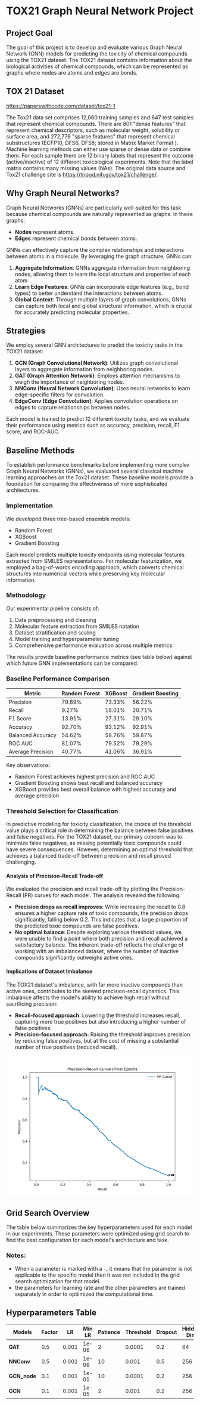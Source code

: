 # TOX21 Graph Neural Network Project

## Project Goal
The goal of this project is to develop and evaluate various Graph Neural Network (GNN) models for predicting the toxicity of chemical compounds using the TOX21 dataset. The TOX21 dataset contains information about the biological activities of chemical compounds, which can be represented as graphs where nodes are atoms and edges are bonds.

## TOX 21 Dataset
https://paperswithcode.com/dataset/tox21-1

The Tox21 data set comprises 12,060 training samples and 647 test samples that represent chemical compounds. There are 801 "dense features" that represent chemical descriptors, such as molecular weight, solubility or surface area, and 272,776 "sparse features" that represent chemical substructures (ECFP10, DFS6, DFS8; stored in Matrix Market Format ). Machine learning methods can either use sparse or dense data or combine them. For each sample there are 12 binary labels that represent the outcome (active/inactive) of 12 different toxicological experiments. Note that the label matrix contains many missing values (NAs). The original data source and Tox21 challenge site is https://tripod.nih.gov/tox21/challenge/.

## Why Graph Neural Networks?
Graph Neural Networks (GNNs) are particularly well-suited for this task because chemical compounds are naturally represented as graphs. In these graphs:
- **Nodes** represent atoms.
- **Edges** represent chemical bonds between atoms.

GNNs can effectively capture the complex relationships and interactions between atoms in a molecule. By leveraging the graph structure, GNNs can:
1. **Aggregate Information**: GNNs aggregate information from neighboring nodes, allowing them to learn the local structure and properties of each atom.
2. **Learn Edge Features**: GNNs can incorporate edge features (e.g., bond types) to better understand the interactions between atoms.
3. **Global Context**: Through multiple layers of graph convolutions, GNNs can capture both local and global structural information, which is crucial for accurately predicting molecular properties.

## Strategies
We employ several GNN architectures to predict the toxicity tasks in the TOX21 dataset:
1. **GCN (Graph Convolutional Network)**: Utilizes graph convolutional layers to aggregate information from neighboring nodes.
2. **GAT (Graph Attention Network)**: Employs attention mechanisms to weigh the importance of neighboring nodes.
3. **NNConv (Neural Network Convolution)**: Uses neural networks to learn edge-specific filters for convolution.
4. **EdgeConv (Edge Convolution)**: Applies convolution operations on edges to capture relationships between nodes.

Each model is trained to predict 12 different toxicity tasks, and we evaluate their performance using metrics such as accuracy, precision, recall, F1 score, and ROC-AUC.

## Baseline Methods

To establish performance benchmarks before implementing more complex Graph Neural Networks (GNNs), we evaluated several classical machine learning approaches on the Tox21 dataset. These baseline models provide a foundation for comparing the effectiveness of more sophisticated architectures.

### Implementation

We developed three tree-based ensemble models:
- Random Forest
- XGBoost
- Gradient Boosting

Each model predicts multiple toxicity endpoints using molecular features extracted from SMILES representations. For molecular featurization, we employed a bag-of-words encoding approach, which converts chemical structures into numerical vectors while preserving key molecular information.

### Methodology

Our experimental pipeline consists of:
1. Data preprocessing and cleaning
2. Molecular feature extraction from SMILES notation
3. Dataset stratification and scaling
4. Model training and hyperparameter tuning
5. Comprehensive performance evaluation across multiple metrics

The results provide baseline performance metrics (see table below) against which future GNN implementations can be compared.


### Baseline Performance Comparison

| Metric | Random Forest | XGBoost | Gradient Boosting |
|--------|--------------|---------|------------------|
| Precision | 79.69% | 73.33% | 56.22% |
| Recall | 9.27% | 18.01% | 20.71% |
| F1 Score | 13.91% | 27.31% | 29.10% |
| Accuracy | 92.70% | 93.12% | 92.91% |
| Balanced Accuracy | 54.62% | 58.76% | 59.87% |
| ROC AUC | 81.07% | 79.52% | 79.29% |
| Average Precision | 40.77% | 41.06% | 36.91% |

Key observations:
- Random Forest achieves highest precision and ROC AUC
- Gradient Boosting shows best recall and balanced accuracy
- XGBoost provides best overall balance with highest accuracy and average precision

### Threshold Selection for Classification

In predictive modeling for toxicity classification, the choice of the threshold value plays a critical role in determining the balance between false positives and false negatives. For the TOX21 dataset, our primary concern was to minimize false negatives, as missing potentially toxic compounds could have severe consequences. However, determining an optimal threshold that achieves a balanced trade-off between precision and recall proved challenging.

#### Analysis of Precision-Recall Trade-off
We evaluated the precision and recall trade-off by plotting the Precision-Recall (PR) curves for each model. The analysis revealed the following:
- **Precision drops as recall improves**: While increasing the recall to 0.8 ensures a higher capture rate of toxic compounds, the precision drops significantly, falling below 0.2. This indicates that a large proportion of the predicted toxic compounds are false positives.
- **No optimal balance**: Despite exploring various threshold values, we were unable to find a point where both precision and recall achieved a satisfactory balance. The inherent trade-off reflects the challenge of working with an imbalanced dataset, where the number of inactive compounds significantly outweighs active ones.

#### Implications of Dataset Imbalance
The TOX21 dataset's imbalance, with far more inactive compounds than active ones, contributes to the skewed precision-recall dynamics. This imbalance affects the model's ability to achieve high recall without sacrificing precision:
- **Recall-focused approach**: Lowering the threshold increases recall, capturing more true positives but also introducing a higher number of false positives.
- **Precision-focused approach**: Raising the threshold improves precision by reducing false positives, but at the cost of missing a substantial number of true positives (reduced recall).

![precision and recall curve of GCN_node model](precision_rcall_curv/GCN_node_tox21.png)

## Grid Search Overview

The table below summarizes the key hyperparameters used for each model in our experiments. These parameters were optimized using grid search to find the best configuration for each model's architecture and task.

### Notes:
- When a parameter is marked with a `-`, it means that the parameter is not applicable to the specific model then it was not included in the grid search optimization for that model.
- the parameters for learning rate and the other parameters are trained separately in order to optiimized the computational time.

## Hyperparameters Table

| Models     | Factor | LR      | Min LR   | Patience | Threshold | Dropout | Hidden Dim | Num Heads | Num Layers | Edge Hidden |
|-------------|--------|---------|----------|----------|-----------|---------|------------|-----------|------------|-------------|
| **GAT**     | 0.5    | 0.001   | 1e-06    | 2        | 0.0001    | 0.2     | 64         | 8         | 4          | -           |
| **NNConv**  | 0.5    | 0.001   | 1e-06    | 10       | 0.001     | 0.5     | 256        | 2         | 4          | -           |
| **GCN_node**| 0.1    | 0.001   | 1e-05    | 10       | 0.0001    | 0.2     | 256        | -         | 3          | -           |
| **GCN**     | 0.1    | 0.001   | 1e-05    | 2        | 0.001     | 0.2     | 256        | -         | 3          | 16          |
